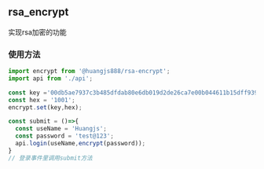 <!--
 * @Author: Huangjs
 * @Date: 2021-05-10 15:55:29
 * @LastEditors: Huangjs
 * @LastEditTime: 2021-05-10 16:44:47
 * @Description: ******
-->
## rsa_encrypt
实现rsa加密的功能
### 使用方法
```javascript
import encrypt from '@huangjs888/rsa-encrypt';
import api from './api';

const key ='00db5ae7937c3b485dfdab80e6db019d2de26ca7e00b044611b15dff9390ca6a279f75b8e5d99ecc531d551f23604a3bcc42a0c7da9f9f8ed661732815ff8cff5382d789d8d623ebfdd2bb72027d606b1c5e7691ff1114e6df31e1f3909a6133b030238c32d3e8bac1678cfe3eb01bc297d7ccbcacb948d385b3495228600c8cbb';
const hex = '1001';
encrypt.set(key,hex);

const submit = ()=>{
  const useName = 'Huangjs';
  const password = 'test@123';
  api.login(useName,encrypt(password));
}
// 登录事件里调用submit方法

